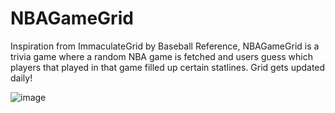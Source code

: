 # NBAGameGrid

Inspiration from ImmaculateGrid by Baseball Reference, NBAGameGrid is a trivia game where a random NBA game is fetched and users guess which players that played in that game filled up certain statlines. Grid gets updated daily!

![image](https://github.com/andypan1/NBAGameGrid/assets/123217573/e1f5418f-777a-4545-b33e-496626cf21c7)
